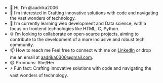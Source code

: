 - 👋 Hi, I’m @aadrika2006
- 👀 I’m interested in Crafting innovative solutions with code and navigating the vast wonders of technology.
- 🌱 I’m currently learning web development and Data science, with a focus on frontend technologies like HTML, C, Python.
- 🌐 I’m looking to collaborate on open-source projects, aiming to contribute to the development of a more inclusive and robust tech community.
- 📫 How to reach me Feel free to connect with me on [LinkedIn](www.linkedin.com/in/aadrika-awasthi-5690332a9) or drop me an email at aadrika0306@gmail.com.
- 😄 Pronouns: She/Her
- ⚡ Fun fact: Crafting innovative solutions with code and navigating the vast wonders of technology.


<!---
aadrika2006/aadrika2006 is a ✨ special ✨ repository because its `README.md` (this file) appears on your GitHub profile.
You can click the Preview link to take a look at your changes.
--->
